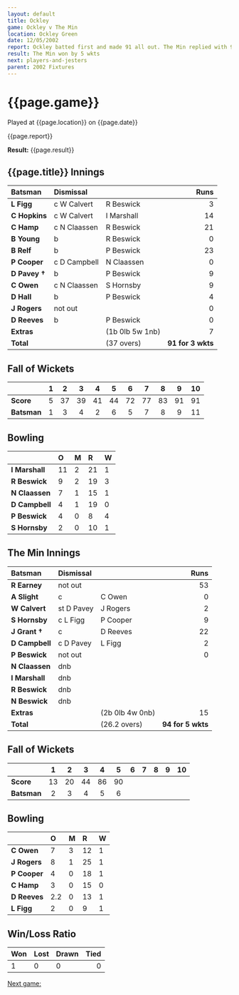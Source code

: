 ```yaml
---
layout: default
title: Ockley
game: Ockley v The Min
location: Ockley Green
date: 12/05/2002
report: Ockley batted first and made 91 all out. The Min replied with 94 for 5 wkts
result: The Min won by 5 wkts
next: players-and-jesters
parent: 2002 Fixtures
---
```


# {{page.game}}

Played at {{page.location}} on {{page.date}}

{{page.report}}

**Result:** {{page.result}}

## {{page.title}} Innings

| Batsman | Dismissal |  | Runs |
|:---|:---|---|---:|
| **L Figg** | c W Calvert | R Beswick | 3 |
| **C Hopkins** | c W Calvert | I Marshall | 14 |
| **C Hamp** | c N Claassen | R Beswick | 21 |
| **B Young** | b | R Beswick | 0 |
| **B Relf** | b | P Beswick | 23 |
| **P Cooper** | c D Campbell | N Claassen | 0 |
| **D Pavey &#8224;** | b | P Beswick | 9 |
| **C Owen** | c N Claassen | S Hornsby | 9 |
| **D Hall** | b | P Beswick | 4 |
| **J Rogers** | not out |  | 0 |
| **D Reeves** | b | P Beswick | 0 |
| **Extras** | | (1b 0lb 5w 1nb) | 7 |
| **Total** | | (37 overs) | **91 for 3 wkts** |

## Fall of Wickets

| | 1 | 2 | 3 | 4 | 5 | 6 | 7 | 8 | 9 | 10 |
|---|:---:|:---:|:---:|:---:|:---:|:---:|:---:|:---:|:---:|:---:|
| **Score** | 5 | 37 | 39 | 41 | 44 | 72 | 77 | 83 | 91 | 91 |
| **Batsman** | 1 | 3 | 4 | 2 | 6 | 5 | 7 | 8 | 9 | 11 |

## Bowling

| | O | M | R | W |
|---|:---|:---|:---|:---|
| **I Marshall** | 11 | 2 | 21 | 1 |
| **R Beswick** | 9 | 2 | 19 | 3 |
| **N Claassen** | 7 | 1 | 15 | 1 |
| **D Campbell** | 4 | 1 | 19 | 0 |
| **P Beswick** | 4 | 0 | 8 | 4 |
| **S Hornsby** | 2 | 0 | 10 | 1 |

## The Min Innings

| Batsman | Dismissal |  | Runs |
|:---|:---|---|---:|
| **R Earney** | not out |  | 53 |
| **A Slight** | c | C Owen | 0 |
| **W Calvert** | st D Pavey | J Rogers | 2 |
| **S Hornsby** | c L Figg | P Cooper | 9 |
| **J Grant &#8224;** | c | D Reeves | 22 |
| **D Campbell** | c D Pavey | L Figg | 2 |
| **P Beswick** | not out |  | 0 |
| **N Claassen** | dnb |  |  |
| **I Marshall** | dnb |  |  |
| **R Beswick** | dnb |  |  |
| **N Beswick** | dnb |  |  |
| **Extras** | | (2b 0lb 4w 0nb) | 15 |
| **Total** | | (26.2 overs) | **94 for 5 wkts** |

## Fall of Wickets

| | 1 | 2 | 3 | 4 | 5 | 6 | 7 | 8 | 9 | 10 |
|---|:---:|:---:|:---:|:---:|:---:|:---:|:---:|:---:|:---:|:---:|
| **Score** | 13 | 20 | 44 | 86 | 90 |  |  |  |  |  |
| **Batsman** | 2 | 3 | 4 | 5 | 6 |  |  |  |  |  |

## Bowling

| | O | M | R | W |
|---|:---|:---|:---|:---|
| **C Owen** | 7 | 3 | 12 | 1 |
| **J Rogers** | 8 | 1 | 25 | 1 |
| **P Cooper** | 4 | 0 | 18 | 1 |
| **C Hamp** | 3 | 0 | 15 | 0 |
| **D Reeves** | 2.2 | 0 | 13 | 1 |
| **L Figg** | 2 | 0 | 9 | 1 |

## Win/Loss Ratio

| Won | Lost | Drawn | Tied |
|:---|:---|:---|---:|
| 1 | 0 | 0 | 0 |

[Next game:]({{page.next}})